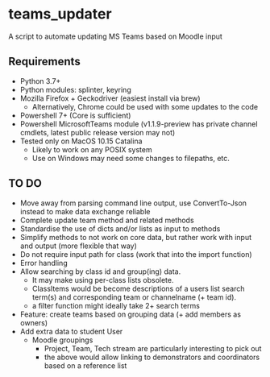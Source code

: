 # teams\_updater
A script to automate updating MS Teams based on Moodle input

## Requirements
- Python 3.7+
- Python modules: splinter, keyring
- Mozilla Firefox + Geckodriver (easiest install via brew)
	- Alternatively, Chrome could be used with some updates to the code
- Powershell 7+ (Core is sufficient)
- Powershell MicrosoftTeams module (v1.1.9-preview has private channel cmdlets, latest public release version may not)
- Tested only on MacOS 10.15 Catalina
	- Likely to work on any POSIX system
	- Use on Windows may need some changes to filepaths, etc.

## TO DO
- Move away from parsing command line output, use ConvertTo-Json instead to make data exchange reliable
- Complete update team method and related methods
- Standardise the use of dicts and/or lists as input to methods
- Simplify methods to not work on core data, but rather work with input and output (more flexible that way)
- Do not require input path for class (work that into the import function)
- Error handling
- Allow searching by class id and group(ing) data.
	- It may make using per-class lists obsolete.
	- ClassItems would be become descriptions of a users list search term(s) and corresponding team or channelname (+ team id).
	- a filter function might ideally take 2+ search terms
- Feature: create teams based on grouping data (+ add members as owners)
- Add extra data to student User
	- Moodle groupings
		- Project, Team, Tech stream are particularly interesting to pick out
		- the above would allow linking to demonstrators and coordinators based on a reference list
